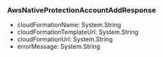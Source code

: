 ### AwsNativeProtectionAccountAddResponse
- cloudFormationName: System.String
- cloudFormationTemplateUrl: System.String
- cloudFormationUrl: System.String
- errorMessage: System.String
